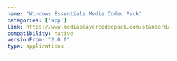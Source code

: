 ```yaml
---
name: "Windows Essentials Media Codec Pack"
categories: ['app']
link: https://www.mediaplayercodecpack.com/standard/
compatibility: native
versionFrom: "2.0.0"
type: applications
---
```


